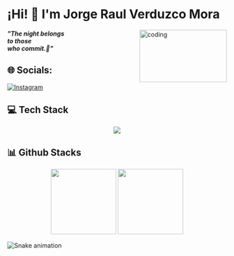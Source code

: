 # ¡Hi! 👋  I'm Jorge Raul Verduzco Mora  
<img src="https://64.media.tumblr.com/0ea83e1b98da48d2fa65e096afd9ffb0/tumblr_np13mlXqc61t4034jo1_r2_400.gif" alt="coding" width="200" height="120" align="right">

***"The night belongs<br/>
to those<br/>
who commit.🦇"***



## 🌐 Socials:
[![Instagram](https://img.shields.io/badge/Instagram-%23E4405F.svg?logo=Instagram&logoColor=white)](https://instagram.com/jorgendo43) 

## 💻 Tech Stack  

<p align="center">
  <a href="https://skillicons.dev">
    <img src="https://skillicons.dev/icons?i=java,kotlin,spring,js,ts,python,html,css,nodejs,nestjs,mysql,mongodb,git,github,maven,figma,canva,tomcat" />
  </a>
</p>

## 📊 Github Stacks 
<p align="center">
  <img src="https://github-readme-streak-stats.herokuapp.com/?user=jorgeRaulVerduzco&theme=dark&hide_border=false" height="150" />
  <img src="https://github-readme-stats.vercel.app/api/top-langs/?username=jorgeRaulVerduzco&theme=dark&hide_border=false&include_all_commits=true&count_private=true&layout=compact" height="150"/>
</p>

![Snake animation](https://github.com/jorgeRaulVerduzco/jorgeRaulVerduzco/blob/output/github-contribution-grid-snake.svg)



<!-- Proudly created with GPRM ( https://gprm.itsvg.in ) -->
